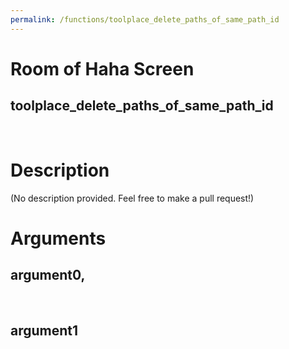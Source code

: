 ```yaml
---
permalink: /functions/toolplace_delete_paths_of_same_path_id
---
```

# Room of Haha Screen  
## toolplace_delete_paths_of_same_path_id  
&nbsp;  
# Description  
(No description provided. Feel free to make a pull request!) 
&nbsp;  
# Arguments
## argument0, 

&nbsp;  
## argument1

&nbsp;  


